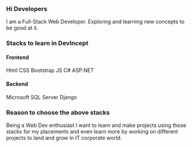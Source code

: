 ### Hi Developers

I am a Full-Stack Web Developer. Exploring and learning new concepts to be good at it.

### Stacks to learn in DevIncept

#### Frontend

 Html       CSS     Bootstrap       JS      C#      ASP.NET

#### Backend

Microsoft SQL Server        Django

### Reason to choose the above stacks

Being a Web Dev enthusiast I want to learn and make projects using those stacks for my placements and even learn more by working on different projects to land and grow in IT corporate world.
